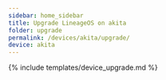 ```yaml
---
sidebar: home_sidebar
title: Upgrade LineageOS on akita
folder: upgrade
permalink: /devices/akita/upgrade/
device: akita
---
```

{% include templates/device_upgrade.md %}

